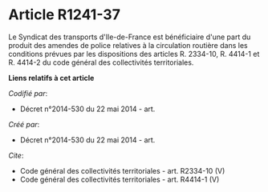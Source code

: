 # Article R1241-37

Le Syndicat des transports d'Ile-de-France est bénéficiaire d'une part du produit des amendes de police relatives à la
circulation routière dans les conditions prévues par les dispositions des articles R. 2334-10, 
R. 4414-1 et R. 4414-2 du code général des collectivités territoriales.

**Liens relatifs à cet article**

_Codifié par_:

  - Décret n°2014-530 du 22 mai 2014 - art.

_Créé par_:

  - Décret n°2014-530 du 22 mai 2014 - art.

_Cite_:

  - Code général des collectivités territoriales - art. R2334-10 (V)
  - Code général des collectivités territoriales - art. R4414-1 (V)
